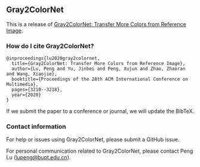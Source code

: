 ## Gray2ColorNet

This is a release of [Gray2ColorNet: Transfer More Colors from Reference Image](https://dl.acm.org/doi/10.1145/3394171.3413594).

### How do I cite Gray2ColorNet?
```
@inproceedings{lu2020gray2colornet,
  title={Gray2ColorNet: Transfer More Colors from Reference Image},
  author={Lu, Peng and Yu, Jinbei and Peng, Xujun and Zhao, Zhaoran and Wang, Xiaojie},
  booktitle={Proceedings of the 28th ACM International Conference on Multimedia},
  pages={3210--3218},
  year={2020}
}
```

If we submit the paper to a conference or journal, we will update the BibTeX.

### Contact information

For help or issues using Gray2ColorNet, please submit a GitHub issue.

For personal communication related to Gray2ColorNet, please contact Peng Lu (lupeng@bupt.edu.cn).
